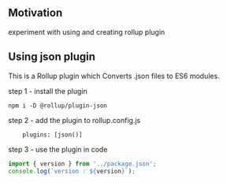 <h2>Motivation</h2>
experiment with using and creating rollup plugin

<h2>Using json plugin</h2>
This is a Rollup plugin which Converts .json files to ES6 modules.


step 1 - install the plugin

```
npm i -D @rollup/plugin-json
```

step 2 - add the plugin to rollup.config.js

```
	plugins: [json()]
```

step 3 - use the plugin in code

```js
import { version } from '../package.json'; 
console.log(`version : ${version}`);
```
